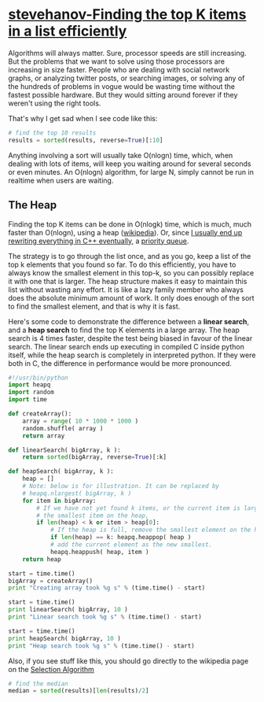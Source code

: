 # [stevehanov-Finding the top K items in a list efficiently](http://stevehanov.ca/blog/index.php?id=122)



Algorithms will always matter. Sure, processor speeds are still increasing. But the problems that we want to solve using those processors are increasing in size faster. People who are dealing with social network graphs, or analyzing twitter posts, or searching images, or solving any of the hundreds of problems in vogue would be wasting time without the fastest possible hardware. But they would sitting around forever if they weren't using the right tools.

That's why I get sad when I see code like this:

```python
# find the top 10 results
results = sorted(results, reverse=True)[:10]
```

Anything involving a sort will usually take O(nlogn) time, which, when dealing with lots of items, will keep you waiting around for several seconds or even minutes. An O(nlogn) algorithm, for large N, simply cannot be run in realtime when users are waiting.



## The Heap

Finding the top K items can be done in O(nlogk) time, which is much, much faster than O(nlogn), using a heap ([wikipedia](http://en.wikipedia.org/wiki/Heap_(data_structure))). Or, since [I usually end up rewriting everything in C++ eventually](http://stevehanov.ca/blog/index.php?id=95), a [priority queue](http://www.cplusplus.com/reference/stl/priority_queue/).

The strategy is to go through the list once, and as you go, keep a list of the top k elements that you found so far. To do this efficiently, you have to always know the smallest element in this top-k, so you can possibly replace it with one that is larger. The heap structure makes it easy to maintain this list without wasting any effort. It is like a lazy family member who always does the absolute minimum amount of work. It only does enough of the sort to find the smallest element, and that is why it is fast.

Here's some code to demonstrate the difference between a **linear search**, and a **heap search** to find the top K elements in a large array. The heap search is 4 times faster, despite the test being biased in favour of the linear search. The linear search ends up executing in compiled C inside python itself, while the heap search is completely in interpreted python. If they were both in C, the difference in performance would be more pronounced.



```python
#!/usr/bin/python
import heapq
import random
import time

def createArray():
    array = range( 10 * 1000 * 1000 )
    random.shuffle( array )
    return array

def linearSearch( bigArray, k ):
    return sorted(bigArray, reverse=True)[:k]

def heapSearch( bigArray, k ):
    heap = []
    # Note: below is for illustration. It can be replaced by 
    # heapq.nlargest( bigArray, k )
    for item in bigArray:
        # If we have not yet found k items, or the current item is larger than
        # the smallest item on the heap,
        if len(heap) < k or item > heap[0]:
            # If the heap is full, remove the smallest element on the heap.
            if len(heap) == k: heapq.heappop( heap )
            # add the current element as the new smallest.
            heapq.heappush( heap, item )
    return heap

start = time.time()
bigArray = createArray()
print "Creating array took %g s" % (time.time() - start)

start = time.time()
print linearSearch( bigArray, 10 )    
print "Linear search took %g s" % (time.time() - start)

start = time.time()
print heapSearch( bigArray, 10 )    
print "Heap search took %g s" % (time.time() - start)
```



Also, if you see stuff like this, you should go directly to the wikipedia page on the [Selection Algorithm](http://en.wikipedia.org/wiki/Selection_algorithm)

```python
# find the median
median = sorted(results)[len(results)/2]
```